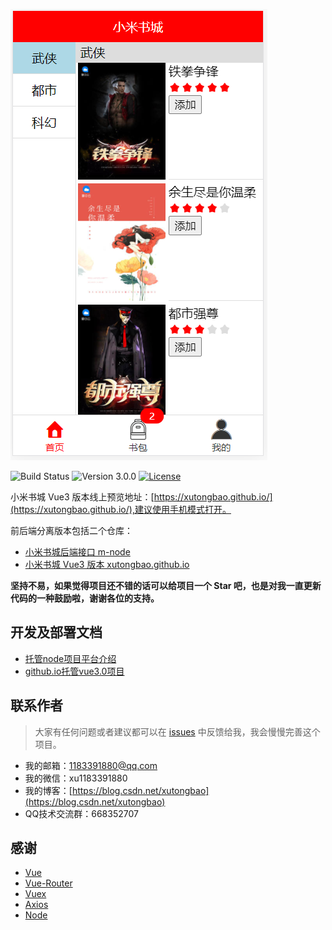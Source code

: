 ![](static-files/m-home.png)

![Build Status](https://img.shields.io/badge/build-passing-green.svg)
![Version 3.0.0](https://img.shields.io/badge/version-3.0.0-yellow.svg)
[![License](https://img.shields.io/badge/license-GPL3.0-blue.svg)](https://github.com//xutongbao/xutongbao.github.io/blob/master/LICENSE)


小米书城 Vue3 版本线上预览地址：[https://xutongbao.github.io/](https://xutongbao.github.io/),建议使用手机模式打开。

前后端分离版本包括二个仓库：
- [小米书城后端接口 m-node](https://github.com/xutongbao/m-node)
- [小米书城 Vue3 版本 xutongbao.github.io](https://github.com/xutongbao/xutongbao.github.io)


**坚持不易，如果觉得项目还不错的话可以给项目一个 Star 吧，也是对我一直更新代码的一种鼓励啦，谢谢各位的支持。**

## 开发及部署文档
- [托管node项目平台介绍](https://blog.csdn.net/xutongbao/article/details/116641092)
- [github.io托管vue3.0项目](https://blog.csdn.net/xutongbao/article/details/116641459)

## 联系作者

> 大家有任何问题或者建议都可以在 [issues](https://github.com/xutongbao/xutongbao.github.io/issues) 中反馈给我，我会慢慢完善这个项目。

- 我的邮箱：1183391880@qq.com
- 我的微信：xu1183391880
- 我的博客：[https://blog.csdn.net/xutongbao](https://blog.csdn.net/xutongbao)
- QQ技术交流群：668352707

## 感谢

- [Vue](https://github.com/vuejs/vue)
- [Vue-Router](https://github.com/vuejs/vue-router-next)
- [Vuex](https://github.com/vuejs/vuex/tree/4.0)
- [Axios](https://github.com/axios/axios)
- [Node](https://github.com/nodejs/node)